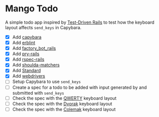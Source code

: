 # Mango Todo

A simple todo app inspired by [Test-Driven Rails](https://thoughtbot.com/upcase/test-driven-rails) to test how the keyboard layout affects `send_keys` in Capybara.

- [x] Add [capybara](https://github.com/teamcapybara/capybara)
- [x] Add [erblint](https://github.com/teamcapybara/capybara)
- [x] Add [factory_bot_rails](https://github.com/thoughtbot/factory_bot_rails)
- [x] Add [pry-rails](https://github.com/pry/pry-rails)
- [x] Add [rspec-rails](https://github.com/rspec/rspec-rails)
- [x] Add [shoulda-matchers](https://github.com/thoughtbot/shoulda-matchers)
- [x] Add [Standard](https://github.com/testdouble/standard)
- [x] Add [webdrivers](https://github.com/titusfortner/webdrivers)
- [ ] Setup Capybara to use `send_keys`
- [ ] Create a spec for a todo to be added with input generated by and submitted with `send_keys`
- [ ] Check the spec with the [QWERTY](https://en.wikipedia.org/wiki/QWERTY) keyboard layout
- [ ] Check the spec with the [Dvorak](https://en.wikipedia.org/wiki/Dvorak_keyboard_layout) keyboard layout
- [ ] Check the spec with the [Colemak](https://en.wikipedia.org/wiki/Colemak) keyboard layout
